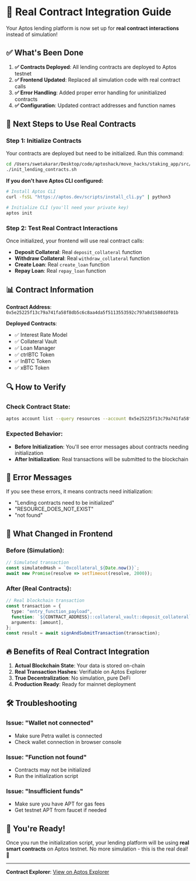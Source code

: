 # 🚀 Real Contract Integration Guide

Your Aptos lending platform is now set up for **real contract interactions** instead of simulation!

## ✅ What's Been Done

1. **✅ Contracts Deployed**: All lending contracts are deployed to Aptos testnet
2. **✅ Frontend Updated**: Replaced all simulation code with real contract calls
3. **✅ Error Handling**: Added proper error handling for uninitialized contracts
4. **✅ Configuration**: Updated contract addresses and function names

## 🔧 Next Steps to Use Real Contracts

### Step 1: Initialize Contracts

Your contracts are deployed but need to be initialized. Run this command:

```bash
cd /Users/swetakarar/Desktop/code/aptoshack/move_hacks/staking_app/src/contracts/lending-borrow
./init_lending_contracts.sh
```

**If you don't have Aptos CLI configured:**
```bash
# Install Aptos CLI
curl -fsSL "https://aptos.dev/scripts/install_cli.py" | python3

# Initialize CLI (you'll need your private key)
aptos init
```

### Step 2: Test Real Contract Interactions

Once initialized, your frontend will use real contract calls:

- **Deposit Collateral**: Real `deposit_collateral` function
- **Withdraw Collateral**: Real `withdraw_collateral` function  
- **Create Loan**: Real `create_loan` function
- **Repay Loan**: Real `repay_loan` function

## 📊 Contract Information

**Contract Address**: `0x5e25225f13c79a741fa58f8db5c6c8aa4da5f5113553592c797a8d1588ddf01b`

**Deployed Contracts**:
- ✅ Interest Rate Model
- ✅ Collateral Vault  
- ✅ Loan Manager
- ✅ ctrlBTC Token
- ✅ lnBTC Token
- ✅ xBTC Token

## 🔍 How to Verify

### Check Contract State:
```bash
aptos account list --query resources --account 0x5e25225f13c79a741fa58f8db5c6c8aa4da5f5113553592c797a8d1588ddf01b --url https://fullnode.testnet.aptoslabs.com/v1
```

### Expected Behavior:
- **Before Initialization**: You'll see error messages about contracts needing initialization
- **After Initialization**: Real transactions will be submitted to the blockchain

## 🚨 Error Messages

If you see these errors, it means contracts need initialization:
- "Lending contracts need to be initialized"
- "RESOURCE_DOES_NOT_EXIST"
- "not found"

## 🎯 What Changed in Frontend

### Before (Simulation):
```typescript
// Simulated transaction
const simulatedHash = `0xcollateral_${Date.now()}`;
await new Promise(resolve => setTimeout(resolve, 2000));
```

### After (Real Contracts):
```typescript
// Real blockchain transaction
const transaction = {
  type: "entry_function_payload",
  function: `${CONTRACT_ADDRESS}::collateral_vault::deposit_collateral`,
  arguments: [amount],
};
const result = await signAndSubmitTransaction(transaction);
```

## 🔥 Benefits of Real Contract Integration

1. **Actual Blockchain State**: Your data is stored on-chain
2. **Real Transaction Hashes**: Verifiable on Aptos Explorer
3. **True Decentralization**: No simulation, pure DeFi
4. **Production Ready**: Ready for mainnet deployment

## 🛠️ Troubleshooting

### Issue: "Wallet not connected"
- Make sure Petra wallet is connected
- Check wallet connection in browser console

### Issue: "Function not found"
- Contracts may not be initialized
- Run the initialization script

### Issue: "Insufficient funds"
- Make sure you have APT for gas fees
- Get testnet APT from faucet if needed

## 🎉 You're Ready!

Once you run the initialization script, your lending platform will be using **real smart contracts** on Aptos testnet. No more simulation - this is the real deal! 🚀

---

**Contract Explorer**: [View on Aptos Explorer](https://explorer.aptoslabs.com/account/0x5e25225f13c79a741fa58f8db5c6c8aa4da5f5113553592c797a8d1588ddf01b?network=testnet)